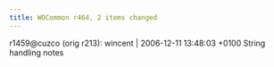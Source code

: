 ```yaml
---
title: WOCommon r464, 2 items changed
---
```


r1459@cuzco (orig r213): wincent | 2006-12-11 13:48:03 +0100 String handling notes
